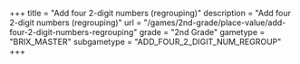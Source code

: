 +++
title = "Add four 2-digit numbers (regrouping)"
description = "Add four 2-digit numbers (regrouping)"
url = "/games/2nd-grade/place-value/add-four-2-digit-numbers-regrouping"
grade = "2nd Grade"
gametype = "BRIX_MASTER"
subgametype = "ADD_FOUR_2_DIGIT_NUM_REGROUP"
+++